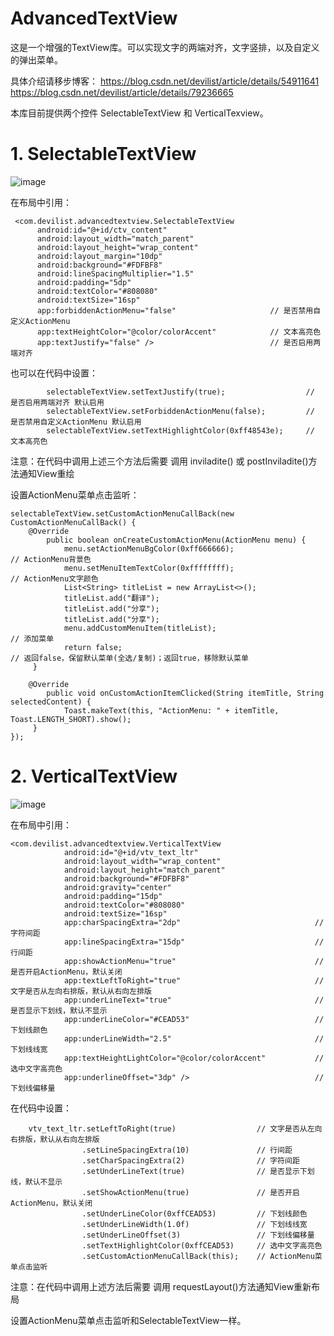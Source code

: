 # AdvancedTextView

这是一个增强的TextView库。可以实现文字的两端对齐，文字竖排，以及自定义的弹出菜单。

具体介绍请移步博客：
https://blog.csdn.net/devilist/article/details/54911641
https://blog.csdn.net/devilist/article/details/79236665

本库目前提供两个控件 SelectableTextView 和 VerticalTexview。

# 1. SelectableTextView

![image](https://github.com/devilist/AdvancedTextView/raw/master/images/selectabletextview.gif)

在布局中引用：

``` 
 <com.devilist.advancedtextview.SelectableTextView
      android:id="@+id/ctv_content"
      android:layout_width="match_parent"
      android:layout_height="wrap_content"
      android:layout_margin="10dp"
      android:background="#FDFBF8"
      android:lineSpacingMultiplier="1.5"
      android:padding="5dp"
      android:textColor="#808080"
      android:textSize="16sp"
      app:forbiddenActionMenu="false"                     // 是否禁用自定义ActionMenu
      app:textHeightColor="@color/colorAccent"            // 文本高亮色
      app:textJustify="false" />                          // 是否启用两端对齐
``` 

也可以在代码中设置：

```
        selectableTextView.setTextJustify(true);                  // 是否启用两端对齐 默认启用 
        selectableTextView.setForbiddenActionMenu(false);         // 是否禁用自定义ActionMenu 默认启用
        selectableTextView.setTextHighlightColor(0xff48543e);     // 文本高亮色
```
注意：在代码中调用上述三个方法后需要 调用 inviladite() 或 postInviladite()方法通知View重绘

设置ActionMenu菜单点击监听：

```
selectableTextView.setCustomActionMenuCallBack(new CustomActionMenuCallBack() {
    @Override
        public boolean onCreateCustomActionMenu(ActionMenu menu) {
            menu.setActionMenuBgColor(0xff666666);                    // ActionMenu背景色
            menu.setMenuItemTextColor(0xffffffff);                   // ActionMenu文字颜色
            List<String> titleList = new ArrayList<>();
            titleList.add("翻译");
            titleList.add("分享");
            titleList.add("分享");
            menu.addCustomMenuItem(titleList);                       // 添加菜单
            return false;                                            // 返回false，保留默认菜单(全选/复制)；返回true，移除默认菜单
     }
     
    @Override
        public void onCustomActionItemClicked(String itemTitle, String selectedContent) {
            Toast.makeText(this, "ActionMenu: " + itemTitle, Toast.LENGTH_SHORT).show();
     }
});
```

# 2. VerticalTextView

![image](https://github.com/devilist/AdvancedTextView/raw/master/images/verticaltextview.gif)

在布局中引用：

```
<com.devilist.advancedtextview.VerticalTextView
            android:id="@+id/vtv_text_ltr"
            android:layout_width="wrap_content"
            android:layout_height="match_parent"
            android:background="#FDFBF8"
            android:gravity="center"
            android:padding="15dp"
            android:textColor="#808080"
            android:textSize="16sp"
            app:charSpacingExtra="2dp"                              // 字符间距
            app:lineSpacingExtra="15dp"                             // 行间距
            app:showActionMenu="true"                               // 是否开启ActionMenu，默认关闭
            app:textLeftToRight="true"                              // 文字是否从左向右排版，默认从右向左排版
            app:underLineText="true"                                // 是否显示下划线，默认不显示
            app:underLineColor="#CEAD53"                            // 下划线颜色
            app:underLineWidth="2.5"                                // 下划线线宽
            app:textHeightLightColor="@color/colorAccent"           // 选中文字高亮色
            app:underlineOffset="3dp" />                            // 下划线偏移量
```

在代码中设置：

```
    vtv_text_ltr.setLeftToRight(true)                  // 文字是否从左向右排版，默认从右向左排版
                .setLineSpacingExtra(10)               // 行间距
                .setCharSpacingExtra(2)                // 字符间距
                .setUnderLineText(true)                // 是否显示下划线，默认不显示
                .setShowActionMenu(true)               // 是否开启ActionMenu，默认关闭
                .setUnderLineColor(0xffCEAD53)         // 下划线颜色
                .setUnderLineWidth(1.0f)               // 下划线线宽
                .setUnderLineOffset(3)                 // 下划线偏移量
                .setTextHighlightColor(0xffCEAD53)     // 选中文字高亮色
                .setCustomActionMenuCallBack(this);    // ActionMenu菜单点击监听
```
注意：在代码中调用上述方法后需要 调用 requestLayout()方法通知View重新布局

设置ActionMenu菜单点击监听和SelectableTextView一样。


